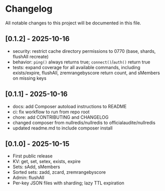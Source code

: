 # Changelog

All notable changes to this project will be documented in this file.

## [0.1.2] - 2025-10-16
- security: restrict cache directory permissions to 0770 (base, shards, flushAll recreate)
- behavior: `ping()` always returns true; `connect()`/`auth()` return true
- tests: expand coverage for all available commands, including exists/expire, flushAll, zremrangebyscore return count, and sMembers on missing keys

## [0.1.1] - 2025-10-16
- docs: add Composer autoload instructions to README
- ci: fix workflow to run from repo root
- chore: add CONTRIBUTING and CHANGELOG
- changed composer from nullredis/nullredis to officialaudite/nullredis
- updated readme.md to include composer install

## [0.1.0] - 2025-10-15
- First public release
- KV: get, set, setex, exists, expire
- Sets: sAdd, sMembers
- Sorted sets: zadd, zcard, zremrangebyscore
- Admin: flushAll
- Per-key JSON files with sharding; lazy TTL expiration
